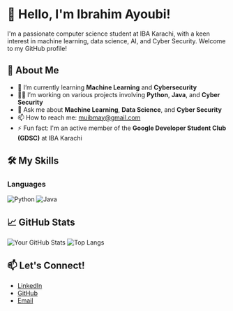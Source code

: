 # 👋 Hello, I'm Ibrahim Ayoubi!



I'm a passionate computer science student at IBA Karachi, with a keen interest in machine learning, data science, AI, and Cyber Security. Welcome to my GitHub profile!

## 🚀 About Me

- 🌱 I’m currently learning **Machine Learning** and **Cybersecurity**
- 👨‍💻 I’m working on various projects involving **Python**, **Java**, and **Cyber Security**
- 💬 Ask me about **Machine Learning**, **Data Science**, and **Cyber Security**
- 📫 How to reach me: muibmay@gmail.com
- ⚡ Fun fact: I'm an active member of the **Google Developer Student Club (GDSC)** at IBA Karachi

## 🛠️ My Skills

### Languages
![Python](https://img.shields.io/badge/-Python-000?&logo=Python)
![Java](https://img.shields.io/badge/-Java-000?&logo=Java&logoColor=007396)



## 📈 GitHub Stats

![Your GitHub Stats](https://github-readme-stats.vercel.app/api?username=mibma&show_icons=true&theme=radical)
![Top Langs](https://github-readme-stats.vercel.app/api/top-langs/?username=mibma&layout=compact&theme=radical)



## 📫 Let's Connect!

- [LinkedIn](https://www.linkedin.com/in/ibrahimayoubi/)
- [GitHub](https://github.com/mibma)
- [Email](mailto:muibmay@gmail.com)



